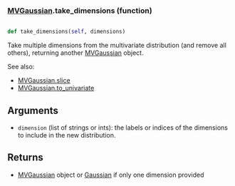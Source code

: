 ### [MVGaussian](MVGaussian.md).take_dimensions (function)


```py

def take_dimensions(self, dimensions)

```



Take multiple dimensions from the multivariate distribution (and remove
all others), returning another [MVGaussian](MVGaussian.md) object.

See also:

* [MVGaussian.slice](MVGaussian.slice.md)
* [MVGaussian.to_univariate](MVGaussian.to_univariate.md)

Arguments
----------
* `dimension` (list of strings or ints): the labels or indices of the
    dimensions to include in the new distribution.

Returns
----------
* [MVGaussian](MVGaussian.md) object or [Gaussian](Gaussian.md) if only one dimension provided


